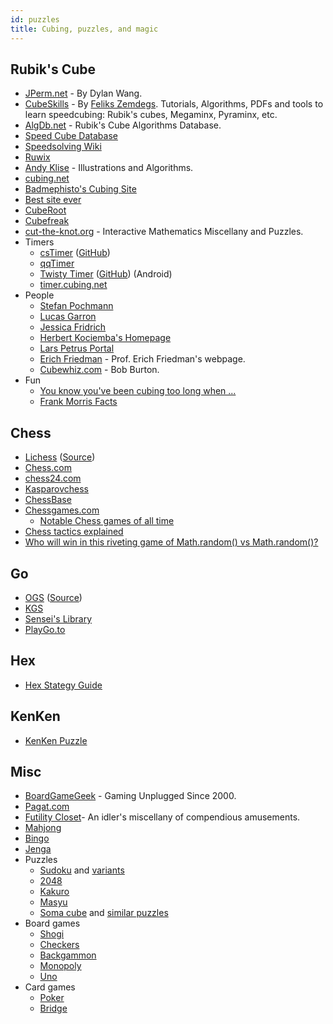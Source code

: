 ```yaml
---
id: puzzles
title: Cubing, puzzles, and magic
---
```


## Rubik's Cube

- [JPerm.net](https://jperm.net) - By Dylan Wang.
- [CubeSkills](https://www.cubeskills.com/) - By [Feliks Zemdegs](https://en.wikipedia.org/wiki/Feliks_Zemdegs). Tutorials, Algorithms, PDFs and tools to learn speedcubing: Rubik's cubes, Megaminx, Pyraminx, etc.
- [AlgDb.net](http://algdb.net/) - Rubik's Cube Algorithms Database.
- [Speed Cube Database](http://speedcubedb.com/)
- [Speedsolving Wiki](https://www.speedsolving.com/wiki/index.php/Main_Page)
- [Ruwix](https://ruwix.com/)
- [Andy Klise](http://www.kungfoomanchu.com/) - Illustrations and Algorithms.
- [cubing.net](https://cubing.net/)
- [Badmephisto's Cubing Site](http://badmephisto.com/)
- [Best site ever](https://bestsiteever.ru/)
- [CubeRoot](https://www.cuberoot.me/)
- [Cubefreak](http://cubefreak.net/)
- [cut-the-knot.org](https://www.cut-the-knot.org/) - Interactive Mathematics Miscellany and Puzzles.
- Timers
  - [csTimer](https://www.cstimer.net/) ([GitHub](https://github.com/cs0x7f/cstimer))
  - [qqTimer](https://www.qqtimer.net/)
  - [Twisty Timer](https://play.google.com/store/apps/details?id=com.aricneto.twistytimer) ([GitHub](https://github.com/aricneto/TwistyTimer)) (Android)
  - [timer.cubing.net](https://timer.cubing.net/)
- People
  - [Stefan Pochmann](https://www.stefan-pochmann.info/)
  - [Lucas Garron](https://garron.net/)
  - [Jessica Fridrich](http://www.ws.binghamton.edu/fridrich/)
  - [Herbert Kociemba's Homepage](http://kociemba.org/)
  - [Lars Petrus Portal](https://lar5.com/)
  - [Erich Friedman](https://erich-friedman.github.io/) - Prof. Erich Friedman's webpage.
  - [Cubewhiz.com](http://www.cubewhiz.com/) - Bob Burton.
- Fun
  - [You know you've been cubing too long when ...](https://cube.garron.us/misc/too_long.htm)
  - [Frank Morris Facts](https://cube.garron.us/misc/frank_morris.htm)

## Chess

- [Lichess](https://lichess.org) ([Source](https://github.com/ornicar/lila))
- [Chess.com](https://www.chess.com/)
- [chess24.com](https://chess24.com/en)
- [Kasparovchess](https://kasparovchess.com/)
- [ChessBase](https://en.chessbase.com/)
- [Chessgames.com](https://www.chessgames.com)
  - [Notable Chess games of all time](https://www.chessgames.com/perl/goat.pl)
- [Chess tactics explained](https://www.chesstactics.org/)
- [Who will win in this riveting game of Math.random() vs Math.random()?](https://chessboardjs.com/examples#5002)

## Go

- [OGS](https://online-go.com) ([Source](https://github.com/online-go/online-go.com))
- [KGS](https://www.gokgs.com/)
- [Sensei's Library](https://senseis.xmp.net/)
- [PlayGo.to](https://playgo.to/en)

## Hex

- [Hex Stategy Guide](http://www.mseymour.ca/hex_book/hexstrat.html)

## KenKen

- [KenKen Puzzle](http://www.kenkenpuzzle.com/)

## Misc

- [BoardGameGeek](https://boardgamegeek.com/) - Gaming Unplugged Since 2000.
- [Pagat.com](https://www.pagat.com/)
- [Futility Closet](https://www.futilitycloset.com/)- An idler's miscellany of compendious amusements.
- [Mahjong](https://en.wikipedia.org/wiki/Mahjong)
- [Bingo](<https://en.wikipedia.org/wiki/Bingo_(American_version)>)
- [Jenga](https://en.wikipedia.org/wiki/Jenga)
- Puzzles
  - [Sudoku](https://en.wikipedia.org/wiki/Sudoku) and [variants](https://en.wikipedia.org/wiki/Sudoku#Variants)
  - [2048](<https://en.wikipedia.org/wiki/2048_(video_game)>)
  - [Kakuro](https://en.wikipedia.org/wiki/Kakuro)
  - [Masyu](https://en.wikipedia.org/wiki/Masyu)
  - [Soma cube](https://en.wikipedia.org/wiki/Soma_cube) and [similar puzzles](https://en.wikipedia.org/wiki/Soma_cube#Similar_puzzles)
- Board games
  - [Shogi](https://en.wikipedia.org/wiki/Shogi)
  - [Checkers](https://en.wikipedia.org/wiki/Checkers)
  - [Backgammon](https://en.wikipedia.org/wiki/Backgammon)
  - [Monopoly](<https://en.wikipedia.org/wiki/Monopoly_(game)>)
  - [Uno](<https://en.wikipedia.org/wiki/Uno_(card_game)>)
- Card games
  - [Poker](https://en.wikipedia.org/wiki/Poker)
  - [Bridge](https://en.wikipedia.org/wiki/Contract_bridge)
